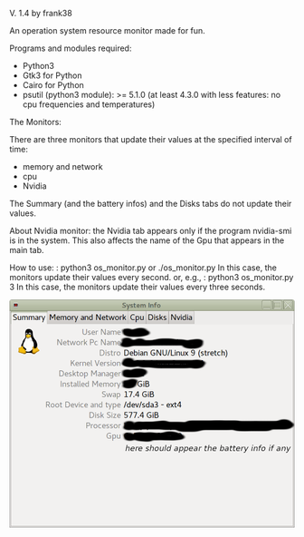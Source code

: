 V. 1.4
by frank38

An operation system resource monitor made for fun.

Programs and modules required:
- Python3
- Gtk3 for Python
- Cairo for Python
- psutil (python3 module): >= 5.1.0 (at least 4.3.0 with less features: no cpu frequencies and temperatures)

The Monitors:

There are three monitors that update their values at the specified interval of time:
- memory and network
- cpu
- Nvidia

The Summary (and the battery infos) and the Disks tabs do not update their values.

About Nvidia monitor:
the Nvidia tab appears only if the program nvidia-smi is 
in the system. This also affects the name of the Gpu 
that appears in the main tab.

How to use:
: python3 os_monitor.py or ./os_monitor.py
In this case, the monitors update their values every second.
or, e.g.,
: python3 os_monitor.py 3
In this case, the monitors update their values every three seconds.

![My image](https://github.com/frank038/os-monitor/blob/master/os_monitor-01.png)
